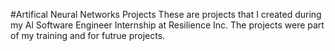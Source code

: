 #Artifical Neural Networks Projects
These are projects that I created during my Al Software Engineer Internship at Resilience Inc. The projects were part of my training and for futrue projects.
